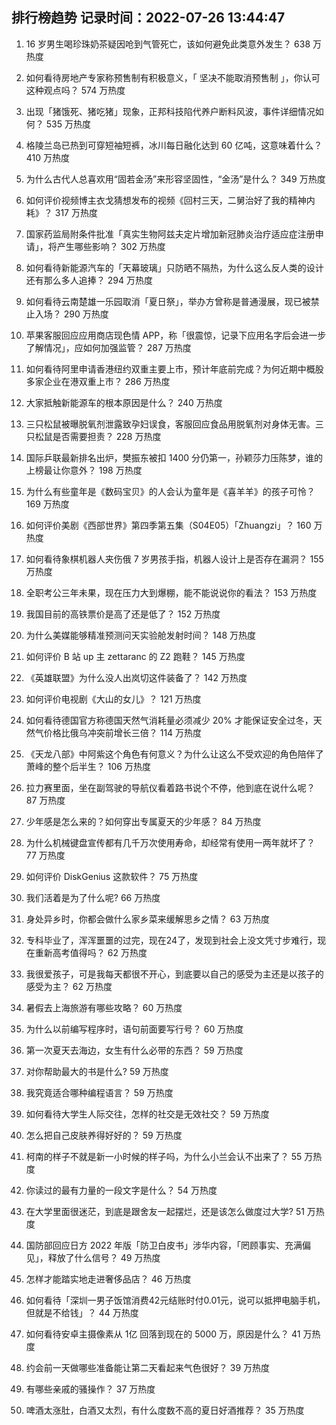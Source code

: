 
## 排行榜趋势 记录时间：2022-07-26 13:44:47
  
  1. 16 岁男生喝珍珠奶茶疑因呛到气管死亡，该如何避免此类意外发生？ 638 万热度
    
  2. 如何看待房地产专家称预售制有积极意义，「 坚决不能取消预售制 」，你认可这种观点吗？ 574 万热度
    
  3. 出现「猪饿死、猪吃猪」现象，正邦科技陷代养户断料风波，事件详细情况如何？ 535 万热度
    
  4. 格陵兰岛已热到可穿短袖短裤，冰川每日融化达到 60 亿吨，这意味着什么？ 410 万热度
    
  5. 为什么古代人总喜欢用“固若金汤”来形容坚固性，“金汤”是什么？ 349 万热度
    
  6. 如何评价视频博主衣戈猜想发布的视频《回村三天，二舅治好了我的精神内耗》？ 317 万热度
    
  7. 国家药监局附条件批准「真实生物阿兹夫定片增加新冠肺炎治疗适应症注册申请」，将产生哪些影响？ 302 万热度
    
  8. 如何看待新能源汽车的「天幕玻璃」只防晒不隔热，为什么这么反人类的设计还有那么多人追捧？ 294 万热度
    
  9. 如何看待云南楚雄一乐园取消「夏日祭」，举办方曾称是普通漫展，现已被禁止入场？ 290 万热度
    
  10. 苹果客服回应应用商店现色情 APP，称「很震惊，记录下应用名字后会进一步了解情况」，应如何加强监管？ 287 万热度
    
  11. 如何看待阿里申请香港纽约双重主要上市，预计年底前完成？为何近期中概股多家企业在港双重上市？ 286 万热度
    
  12. 大家抵触新能源车的根本原因是什么？ 240 万热度
    
  13. 三只松鼠被曝脱氧剂泄露致孕妇误食，客服回应食品用脱氧剂对身体无害。三只松鼠是否需要担责？ 228 万热度
    
  14. 国际乒联最新排名出炉，樊振东被扣 1400 分仍第一，孙颖莎力压陈梦，谁的上榜最让你意外？ 198 万热度
    
  15. 为什么有些童年是《数码宝贝》的人会认为童年是《喜羊羊》的孩子可怜？ 169 万热度
    
  16. 如何评价美剧《西部世界》第四季第五集（S04E05）「Zhuangzi」？ 160 万热度
    
  17. 如何看待象棋机器人夹伤俄 7 岁男孩手指，机器人设计上是否存在漏洞？ 155 万热度
    
  18. 全职考公三年未果，现在压力大到爆棚，能不能说说你的看法？ 153 万热度
    
  19. 我国目前的高铁票价是高了还是低了？ 152 万热度
    
  20. 为什么美媒能够精准预测问天实验舱发射时间？ 148 万热度
    
  21. 如何评价 B 站 up 主 zettaranc 的 Z2 跑鞋？ 145 万热度
    
  22. 《英雄联盟》为什么没人出岚切这件装备了？ 142 万热度
    
  23. 如何评价电视剧《大山的女儿》？ 121 万热度
    
  24. 如何看待德国官方称德国天然气消耗量必须减少 20% 才能保证安全过冬，天然气价格比俄乌冲突前增长三倍？ 114 万热度
    
  25. 《天龙八部》中阿紫这个角色有何意义？为什么让这么不受欢迎的角色陪伴了萧峰的整个后半生？ 106 万热度
    
  26. 拉力赛里面，坐在副驾驶的导航仪看着路书说个不停，他到底在说什么呢？ 87 万热度
    
  27. 少年感是怎么来的？如何穿出专属夏天的少年感？ 84 万热度
    
  28. 为什么机械键盘宣传都有几千万次使用寿命，却经常有使用一两年就坏了？ 77 万热度
    
  29. 如何评价 DiskGenius 这款软件？ 75 万热度
    
  30. 我们活着是为了什么呢? 66 万热度
    
  31. 身处异乡时，你都会做什么家乡菜来缓解思乡之情？ 63 万热度
    
  32. 专科毕业了，浑浑噩噩的过完，现在24了，发现到社会上没文凭寸步难行，现在重新高考值得吗？ 62 万热度
    
  33. 我很爱孩子，可是我每天都很不开心，到底要以自己的感受为主还是以孩子的感受为主？ 62 万热度
    
  34. 暑假去上海旅游有哪些攻略？ 60 万热度
    
  35. 为什么以前编写程序时，语句前面要写行号？ 60 万热度
    
  36. 第一次夏天去海边，女生有什么必带的东西？ 59 万热度
    
  37. 对你帮助最大的书是什么? 59 万热度
    
  38. 我究竟适合哪种编程语言？ 59 万热度
    
  39. 如何看待大学生人际交往，怎样的社交是无效社交？ 59 万热度
    
  40. 怎么把自己皮肤养得好好的？ 59 万热度
    
  41. 柯南的样子不就是新一小时候的样子吗，为什么小兰会认不出来了？ 55 万热度
    
  42. 你读过的最有力量的一段文字是什么？ 54 万热度
    
  43. 在大学里面很迷茫，到底是跟舍友一起摆烂，还是该怎么做度过大学? 51 万热度
    
  44. 国防部回应日方 2022 年版「防卫白皮书」涉华内容，「罔顾事实、充满偏见」，释放了什么信号？ 49 万热度
    
  45. 怎样才能踏实地走进奢侈品店？ 46 万热度
    
  46. 如何看待「深圳一男子饭馆消费42元结账时付0.01元，说可以抵押电脑手机，但就是不给钱」？ 44 万热度
    
  47. 如何看待安卓主摄像素从 1亿 回落到现在的 5000 万，原因是什么？ 41 万热度
    
  48. 约会前一天做哪些准备能让第二天看起来气色很好？ 39 万热度
    
  49. 有哪些亲戚的骚操作？ 37 万热度
    
  50. 啤酒太涨肚，白酒又太烈，有什么度数不高的夏日好酒推荐？ 35 万热度
    